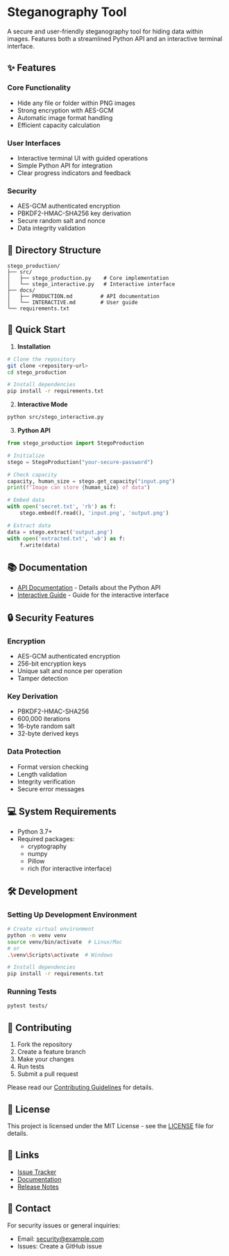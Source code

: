 # Steganography Tool

A secure and user-friendly steganography tool for hiding data within images. Features both a streamlined Python API and an interactive terminal interface.

## ✨ Features

### Core Functionality
- Hide any file or folder within PNG images
- Strong encryption with AES-GCM
- Automatic image format handling
- Efficient capacity calculation

### User Interfaces
- Interactive terminal UI with guided operations
- Simple Python API for integration
- Clear progress indicators and feedback

### Security
- AES-GCM authenticated encryption
- PBKDF2-HMAC-SHA256 key derivation
- Secure random salt and nonce
- Data integrity validation

## 📁 Directory Structure

```
stego_production/
├── src/
│   ├── stego_production.py    # Core implementation
│   └── stego_interactive.py   # Interactive interface
├── docs/
│   ├── PRODUCTION.md         # API documentation
│   └── INTERACTIVE.md        # User guide
└── requirements.txt
```

## 🚀 Quick Start

1. **Installation**
```bash
# Clone the repository
git clone <repository-url>
cd stego_production

# Install dependencies
pip install -r requirements.txt
```

2. **Interactive Mode**
```bash
python src/stego_interactive.py
```

3. **Python API**
```python
from stego_production import StegoProduction

# Initialize
stego = StegoProduction("your-secure-password")

# Check capacity
capacity, human_size = stego.get_capacity("input.png")
print(f"Image can store {human_size} of data")

# Embed data
with open('secret.txt', 'rb') as f:
    stego.embed(f.read(), 'input.png', 'output.png')

# Extract data
data = stego.extract('output.png')
with open('extracted.txt', 'wb') as f:
    f.write(data)
```

## 📚 Documentation

- [API Documentation](docs/PRODUCTION.md) - Details about the Python API
- [Interactive Guide](docs/INTERACTIVE.md) - Guide for the interactive interface

## 🔒 Security Features

### Encryption
- AES-GCM authenticated encryption
- 256-bit encryption keys
- Unique salt and nonce per operation
- Tamper detection

### Key Derivation
- PBKDF2-HMAC-SHA256
- 600,000 iterations
- 16-byte random salt
- 32-byte derived keys

### Data Protection
- Format version checking
- Length validation
- Integrity verification
- Secure error messages

## 💻 System Requirements

- Python 3.7+
- Required packages:
  - cryptography
  - numpy
  - Pillow
  - rich (for interactive interface)

## 🛠️ Development

### Setting Up Development Environment
```bash
# Create virtual environment
python -m venv venv
source venv/bin/activate  # Linux/Mac
# or
.\venv\Scripts\activate  # Windows

# Install dependencies
pip install -r requirements.txt
```

### Running Tests
```bash
pytest tests/
```

## 🤝 Contributing

1. Fork the repository
2. Create a feature branch
3. Make your changes
4. Run tests
5. Submit a pull request

Please read our [Contributing Guidelines](docs/CONTRIBUTING.md) for details.

## 📄 License

This project is licensed under the MIT License - see the [LICENSE](LICENSE) file for details.

## 🔗 Links

- [Issue Tracker](https://github.com/yourusername/stego_production/issues)
- [Documentation](docs/)
- [Release Notes](CHANGELOG.md)

## 📧 Contact

For security issues or general inquiries:
- Email: security@example.com
- Issues: Create a GitHub issue 